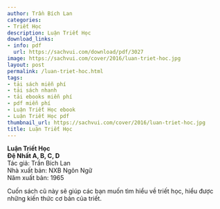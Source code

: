 ```yaml
---
author: Trần Bích Lan
categories:
- Triết Học
description: Luận Triết Học
download_links:
- info: pdf
  url: https://sachvui.com/download/pdf/3027
image: https://sachvui.com/cover/2016/luan-triet-hoc.jpg
layout: post
permalink: /luan-triet-hoc.html
tags:
- tải sách miễn phí
- tải sách nhanh
- tải ebooks miễn phí
- pdf miễn phí
- Luận Triết Học ebook
- Luận Triết Học pdf
thumbnail_url: https://sachvui.com/cover/2016/luan-triet-hoc.jpg
title: Luận Triết Học
---
```


 <div class="item-desc text-justify"> <p><strong>Luận Triết Học<br>Đệ Nhất A, B, C, D</strong><br>Tác giả: Trần Bích Lan<br>Nhà xuất bản: NXB Ngôn Ngữ<br>Năm xuất bản: 1965</p><p>Cuốn sách cũ này sẽ giúp các bạn muốn tìm hiểu về triết học, hiểu được những kiến thức cơ bản của triết.</p> </div>